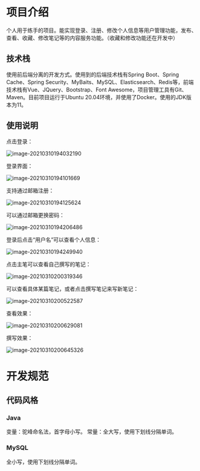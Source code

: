 # 项目介绍

个人用于练手的项目。能实现登录、注册、修改个人信息等用户管理功能，发布、查看、收藏、修改笔记等的内容服务功能。（收藏和修改功能还在开发中）

## 技术栈

使用前后端分离的开发方式。使用到的后端技术栈有Spring Boot、Spring Cache、Spring Security、MyBaits、MySQL、Elasticsearch、Redis等，前端技术栈有Vue、JQuery、Bootstrap、Font Awesome，项目管理工具有Git、Maven。目前项目运行于Ubuntu 20.04环境，并使用了Docker。使用的JDK版本为11。

## 使用说明

点击登录：

![image-20210310194032190](readMe.assets/image-20210310194032190.png)

登录界面：

![image-20210310194101669](readMe.assets/image-20210310194101669.png)

支持通过邮箱注册：

![image-20210310194125624](readMe.assets/image-20210310194125624.png)

可以通过邮箱更换密码：

![image-20210310194206486](readMe.assets/image-20210310194206486.png)

登录后点击“用户名”可以查看个人信息：

![image-20210310194249940](readMe.assets/image-20210310194249940.png)

点击主笔可以查看自己撰写的笔记：

![image-20210310200319346](readMe.assets/image-20210310200319346.png)

可以查看具体某篇笔记，或者点击撰写笔记来写新笔记：

![image-20210310200522587](readMe.assets/image-20210310200522587.png)

查看效果：

![image-20210310200629081](readMe.assets/image-20210310200629081.png)

撰写效果：

![image-20210310200645326](readMe.assets/image-20210310200645326.png)

# 开发规范

## 代码风格

### Java

变量：驼峰命名法，首字母小写。
常量：全大写，使用下划线分隔单词。

### MySQL

全小写，使用下划线分隔单词。